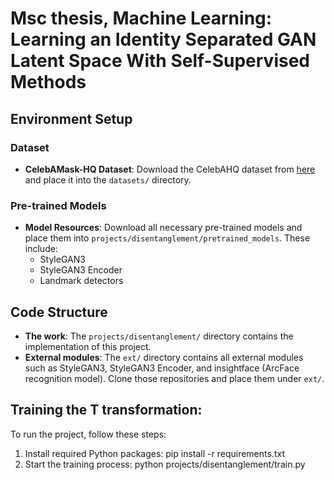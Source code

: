 # Msc thesis, Machine Learning: Learning an Identity Separated GAN Latent Space With Self-Supervised Methods

## Environment Setup

### Dataset
- **CelebAMask-HQ Dataset**: Download the CelebAHQ dataset from [here](https://github.com/switchablenorms/CelebAMask-HQ) and place it into the `datasets/` directory.

### Pre-trained Models
- **Model Resources**: Download all necessary pre-trained models and place them into `projects/disentanglement/pretrained_models`. These include:
  - StyleGAN3
  - StyleGAN3 Encoder
  - Landmark detectors

## Code Structure
- **The work**: The `projects/disentanglement/` directory contains the implementation of this project.
- **External modules**: The `ext/` directory contains all external modules such as StyleGAN3, StyleGAN3 Encoder, and insightface (ArcFace recognition model). Clone those repositories and place them under `ext/`.

## Training the T transformation:
To run the project, follow these steps:
1. Install required Python packages:
   pip install -r requirements.txt
2. Start the training process:
    python projects/disentanglement/train.py

